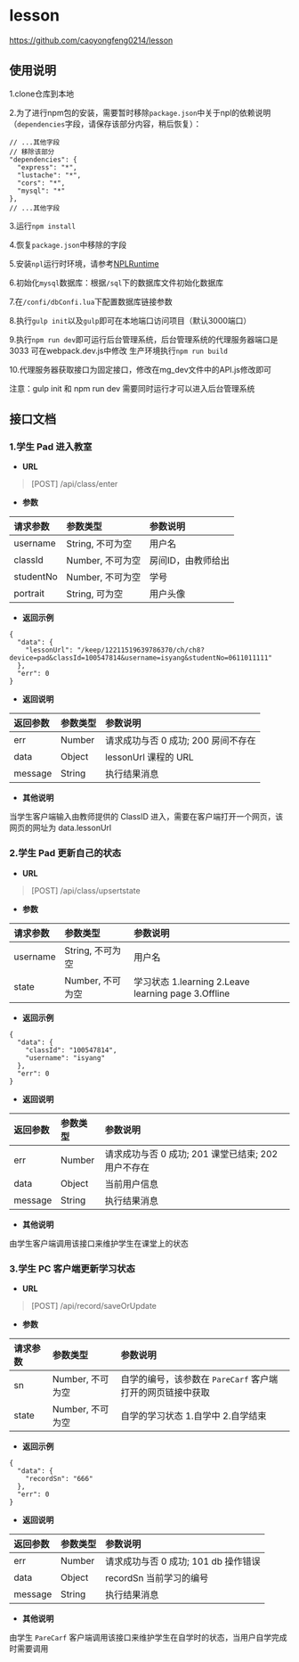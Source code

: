 # lesson

https://github.com/caoyongfeng0214/lesson


## 使用说明

1.clone仓库到本地

2.为了进行npm包的安装，需要暂时移除`package.json`中关于npl的依赖说明（`dependencies`字段，请保存该部分内容，稍后恢复）：

```
// ...其他字段
// 移除该部分
"dependencies": {
  "express": "*",
  "lustache": "*",
  "cors": "*",
  "mysql": "*"
},
// ...其他字段
```

3.运行`npm install`

4.恢复`package.json`中移除的字段

5.安装`npl`运行时环境，请参考[NPLRuntime](https://github.com/LiXizhi/NPLRuntime)

6.初始化`mysql`数据库：根据`/sql`下的数据库文件初始化数据库

7.在`/confi/dbConfi.lua`下配置数据库链接参数

8.执行`gulp init`以及`gulp`即可在本地端口访问项目（默认3000端口）

9.执行`npm run dev`即可运行后台管理系统，后台管理系统的代理服务器端口是3033 可在webpack.dev.js中修改
生产环境执行`npm run build`

10.代理服务器获取接口为固定接口，修改在mg_dev文件中的API.js修改即可

注意：gulp init 和 npm run dev 需要同时运行才可以进入后台管理系统


## 接口文档

### 1.学生 Pad 进入教室

- **URL**

> [POST] /api/class/enter

- **参数**

| 请求参数 | 参数类型 | 参数说明 |
| :-------- | :--------| :------ |
| username  | String, 不可为空   | 用户名 |
| classId   | Number, 不可为空   | 房间ID，由教师给出 |
| studentNo | Number, 不可为空   | 学号 |
| portrait | String, 可为空   | 用户头像 |

- **返回示例**

```
{
  "data": {
    "lessonUrl": "/keep/12211519639786370/ch/ch8?device=pad&classId=100547814&username=isyang&studentNo=0611011111"
  },
  "err": 0
}
```

- **返回说明**

| 返回参数 | 参数类型 | 参数说明 |
| :-------- | :--------| :------ |
| err| Number | 请求成功与否 0 成功; 200 房间不存在 |
| data| Object| lessonUrl 课程的 URL |
| message| String| 执行结果消息 |

- **其他说明**

当学生客户端输入由教师提供的 ClassID 进入，需要在客户端打开一个网页，该网页的网址为 data.lessonUrl

### 2.学生 Pad 更新自己的状态

- **URL**

> [POST] /api/class/upsertstate

- **参数**

| 请求参数 | 参数类型 | 参数说明 |
| :-------- | :--------| :------ |
| username  | String, 不可为空   | 用户名 |
| state   | Number, 不可为空   | 学习状态 1.learning 2.Leave learning page 3.Offline |

- **返回示例**

```
{
  "data": {
    "classId": "100547814",
    "username": "isyang"
  },
  "err": 0
}
```

- **返回说明**

| 返回参数 | 参数类型 | 参数说明 |
| :-------- | :--------| :------ |
| err| Number | 请求成功与否 0 成功; 201 课堂已结束; 202 用户不存在|
| data| Object| 当前用户信息 |
| message| String| 执行结果消息 |

- **其他说明**

由学生客户端调用该接口来维护学生在课堂上的状态


### 3.学生 PC 客户端更新学习状态

- **URL**

> [POST] /api/record/saveOrUpdate

- **参数**

| 请求参数 | 参数类型 | 参数说明 |
| :-------- | :--------| :------ |
| sn  | Number, 不可为空   | 自学的编号，该参数在 `PareCarf` 客户端打开的网页链接中获取 |
| state   | Number, 不可为空   | 自学的学习状态 1.自学中 2.自学结束 |

- **返回示例**

```
{
  "data": {
    "recordSn": "666"
  },
  "err": 0
}
```

- **返回说明**

| 返回参数 | 参数类型 | 参数说明 |
| :-------- | :--------| :------ |
| err| Number | 请求成功与否 0 成功; 101 db 操作错误|
| data| Object| recordSn 当前学习的编号 |
| message| String| 执行结果消息 |

- **其他说明**

由学生 `PareCarf` 客户端调用该接口来维护学生在自学时的状态，当用户自学完成时需要调用
